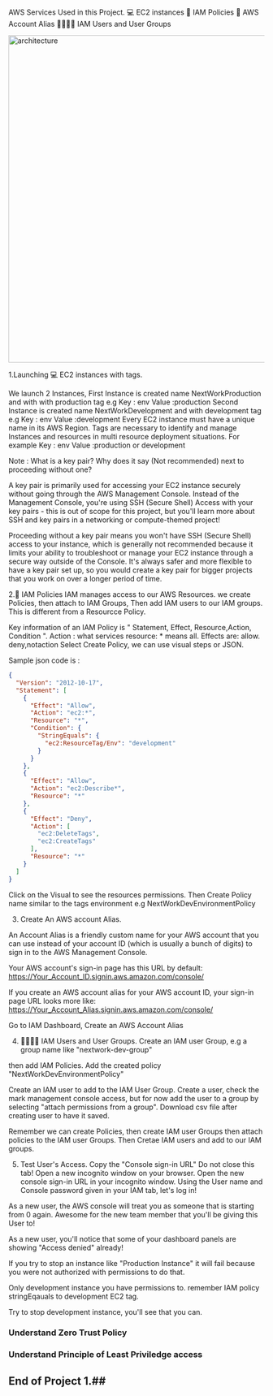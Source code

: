 AWS  Services Used in this Project.
💻 EC2 instances
📏 IAM Policies
🔖 AWS Account Alias
👩‍👩‍👧‍👧 IAM Users and User Groups


<img width="645" alt="architecture" src="https://github.com/user-attachments/assets/ce503640-5052-45e6-ac80-be3a69b3d6bf">



1.Launching 💻 EC2 instances with tags.

We launch 2 Instances, 
First Instance is created name NextWorkProduction and with with production tag e.g  Key : env Value  :production
Second Instance is created name NextWorkDevelopment and with development tag e.g Key : env Value  :development
   Every EC2 instance must have a unique name in its AWS Region.
    Tags are necessary to identify and manage Instances and resources in multi resource deployment situations.
      For example Key : env 
                  Value  :production or development

 Note : What is a key pair? Why does it say (Not recommended) next to proceeding without one?

A key pair is primarily used for accessing your EC2 instance securely without going through the AWS Management Console. 
Instead of the Management Console, you're using SSH (Secure Shell) Access with your key pairs - this is out of scope for this project,
but you'll learn more about SSH and key pairs in a networking or compute-themed project!

Proceeding without a key pair means you won't have SSH (Secure Shell) access to your instance,
which is generally not recommended because it limits your ability to troubleshoot or manage your EC2 instance through a secure way outside of the Console. 
It's always safer and more flexible to have a key pair set up, so you would create a key pair for bigger projects that you work on over a longer period of time.

2.📏 IAM Policies
IAM manages  access to our AWS Resources.
we create Policies, then attach to IAM Groups, Then add IAM users to our IAM groups.
This is different from a Resourcce Policy.

Key information of an  IAM Policy is " Statement, Effect, Resource,Action, Condition ".
Action : what services
resource: * means all. 
Effects are: allow. deny,notaction
Select Create Policy, we can use visual steps or JSON.

Sample json code is :
```json
{    
  "Version": "2012-10-17",    
  "Statement": [        
    {            
      "Effect": "Allow",            
      "Action": "ec2:*",            
      "Resource": "*",            
      "Condition": {                
        "StringEquals": {                    
          "ec2:ResourceTag/Env": "development"                
        }            
      }        
    },        
    {            
      "Effect": "Allow",            
      "Action": "ec2:Describe*",            
      "Resource": "*"        
    },        
    {            
      "Effect": "Deny",            
      "Action": [                
        "ec2:DeleteTags",                
        "ec2:CreateTags"            
      ],            
      "Resource": "*"        
    }    
  ] 
}

```
Click on the Visual to see the resources permissions. Then Create Policy name similar to the tags environment e.g NextWorkDevEnvironmentPolicy


3. Create An AWS account Alias.
   
An Account Alias is a friendly custom name for your AWS account that you can use instead of your account ID (which is usually a bunch of digits) to sign in to the AWS Management Console.

Your AWS account's sign-in page has this URL by default: https://Your_Account_ID.signin.aws.amazon.com/console/

If you create an AWS account alias for your AWS account ID, your sign-in page URL looks more like: https://Your_Account_Alias.signin.aws.amazon.com/console/

Go to IAM Dashboard, Create an AWS Account Alias

4.  👩‍👩‍👧‍👧 IAM Users and User Groups. 
Create an IAM user Group, e.g a group name like "nextwork-dev-group"

then add IAM Policies. Add the created policy "NextWorkDevEnvironmentPolicy" 

Create an IAM user to add to the IAM User Group.
Create a user, check the mark  management console access, but for now add the user to a group by selecting "attach permissions from a group".
Download csv file after creating user to have it saved.

Remember we can  create Policies, then create IAM user Groups then attach policies to the IAM user Groups. Then Cretae IAM users and add to our IAM groups.



5. Test User's Access.
Copy the "Console sign-in URL"  Do not close this tab!
Open a new incognito window on your browser.
Open the new console sign-in URL in your incognito window.
Using the User name and Console password given in your IAM tab, let's log in!

As a new user, the AWS console will treat you as someone that is starting from 0 again. Awesome for the new team member that you'll be giving this User to!

As a new user, you'll notice that some of your dashboard panels are showing "Access denied" already!

If you try to stop an instance like "Production Instance" it will fail because you were not authorized with permissions to do that. 

Only development instance you have permissions to. remember IAM policy stringEqauals to development EC2 tag.

Try to stop development instance, you'll see that you can.

### Understand Zero Trust Policy ###
### Understand Principle of Least Priviledge access ###

## End of Project 1.##

















